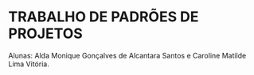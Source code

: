 # TRABALHO DE PADRÕES DE PROJETOS 

Alunas: Alda Monique Gonçalves de Alcantara Santos e Caroline Matilde Lima Vitória. 
